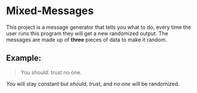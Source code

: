 # Mixed-Messages

This project is a message generator that tells you what to do, every time the user runs this program they will get a new randomized output. The messages are made up of **three** pieces of data to make it random.

## Example:
> You should: trust no one.

*You* will stay constant but *should*, *trust*, and *no one* will be randomized.
